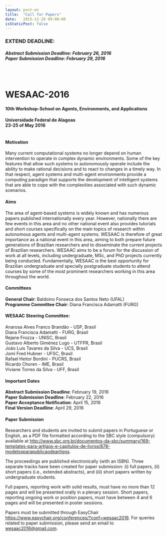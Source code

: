 ```yaml
---
layout: post-en
title:  "Call for Papers"
date:   2015-12-20 09:00:00
isStaticPost: false
---
```


### EXTEND DEADLINE:

##### Abstract Submission Deadline: February 26, 2016 <br> Paper Submission Deadline: February 29, 2016 <br><br><br><br>

# WESAAC-2016

#### 10th Workshop-School on Agents, Environments, and Applications

#### Universidade Federal de Alagoas <br> 23-25 of May 2016 <br><br>

#### Motivation

Many current computational systems no longer depend on human intervention to operate in complex dynamic environments. Some of the key features that allow such systems to autonomously operate include the ability to make rational decisions and to react to changes in a timely way. In that respect, agent systems and multi-agent environments provide a computing paradigm that supports the development of intelligent systems that are able to cope with the complexities associated with such dynamic scenarios.

#### Aims

The area of agent-based systems is widely known and has numerous papers published internationally every year. However, nationally there are few events in this area and no other national event also provides tutorials and short courses specifically on the main topics of research within autonomous agents and multi-agent systems. WESAAC is therefore of great importance as a national event in this area, aiming to both prepare future generations of Brazilian researchers and to disseminate the current projects of Brazilian researchers. WESAAC aims to be a forum for the discussion of work at all levels, including undergraduate, MSc, and PhD projects currently being conducted. Fundamentally, WESAAC is the best opportunity for Brazilian undergraduate and specially postgraduate students to attend courses by some of the most prominent researchers working in this area throughout the world.

#### Committees

**General Chair**: Baldoino Fonseca dos Santos Neto (UFAL) <br>
**Programme Committee Chair**: Diana Francisca Adamatti (FURG)

#### WESAAC Steering Committee:

Anarosa Alves Franco Brandão - USP, Brasil <br>
Diana Francisca Adamatti - FURG, Brasil <br>
Rejane Frozza - UNISC, Brasil <br>
Gustavo Alberto Giménez Lugo - UTFPR, Brasil <br>
João Luis Tavares da Silva - UCS, Brasil <br>
Jomi Fred Hubner - UFSC, Brasil <br>
Rafael Heitor Bordini - PUCRS, Brasil <br>
Ricardo Choren - IME, Brasil <br>
Viviane Torres da Silva - UFF, Brasil

#### Important Dates

**Abstract Submission Deadline**: February 19,  2016 <br>
**Paper Submission Deadline**: February 22, 2016 <br>
**Paper Acceptance Notification**: April 15, 2016 <br>
**Final Version Deadline**: April 29, 2016

#### Paper Submission

Researchers and students are invited to submit papers in Portuguese or English, as a PDF file formatted according to the SBC style (compulsory) available at <http://www.sbc.org.br/documentos-da-sbc/summary/169-templates-para-artigos-e-capitulos-de-livros/878-modelosparapublicaodeartigos>.

The proceedings are published electronically (with an ISBN). Three separate tracks have been created for paper submission: (i) full papers, (ii) short papers (i.e., extended abstracts), and (iii) short papers written by undergraduate students.

Full papers, reporting work with solid results, must have no more than 12 pages and will be presented orally in a plenary session. Short
papers, reporting ongoing work or position papers, must have between 4 and 6 pages and will be presented in poster sessions.

Papers must be submitted through EasyChair <https://www.easychair.org/conferences/?conf=wesaac2016>. For queries related to paper submission, please send an email to <wesaac2016@gmail.com>.
